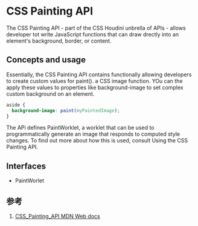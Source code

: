 # CSS Painting API

The CSS Painting API - part of the CSS Houdini unbrella of APIs - allows developer tot write JavaScript functions that can draw drectly into an element's background, border, or content.

## Concepts and usage

Essentially, the CSS Painting API contains functionally allowing developers to create custom values for paint(). a CSS image function. YOu can the apply these values to properties like background-image to set complex custom background on an element.

```css
aside {
  background-image: paint(myPaintedImage);
} 
```
The APi defines PaintWorklet, a worklet that can be used to programmatically generate an image that responds to computed style changes. To find out more about how this is used, consult Using the CSS Painting API.

## Interfaces

- PaintWorlet

## 参考

1. [CSS_Painting_API MDN Web docs](https://developer.mozilla.org/en-US/docs/Web/API/CSS_Painting_API)
